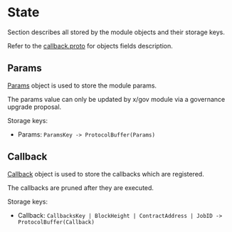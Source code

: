 # State

Section describes all stored by the module objects and their storage keys.

Refer to the [callback.proto](../../../proto/rollapp/callback/v1/callback.proto) for objects fields description.

## Params

[Params](../../../proto/rollapp/callback/v1/callback.proto#L38) object is used to store the module params.

The params value can only be updated by x/gov module via a governance upgrade proposal.

Storage keys:
* Params: `ParamsKey -> ProtocolBuffer(Params)`

## Callback

[Callback](../../../proto/rollapp/callback/v1/callback.proto#L12) object is used to store the callbacks which are registered.

The callbacks are pruned after they are executed.

Storage keys:
* Callback: `CallbacksKey | BlockHeight | ContractAddress | JobID -> ProtocolBuffer(Callback)`